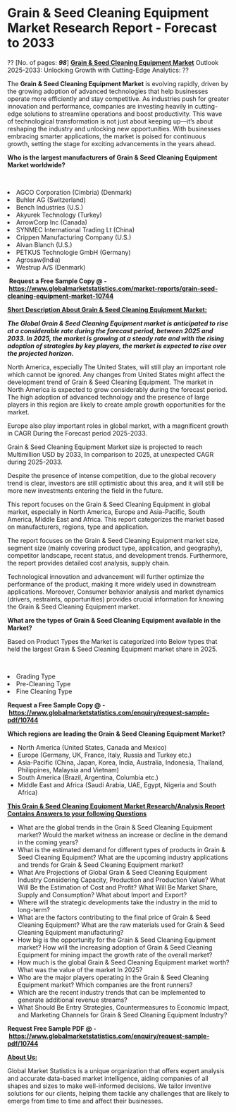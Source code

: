 <H1>Grain & Seed Cleaning Equipment Market Research Report - Forecast to 2033</H1><p>?? [No. of pages:&nbsp;<strong><em>98</em></strong>]&nbsp;<strong><a href="https://www.globalmarketstatistics.com/market-reports/grain-seed-cleaning-equipment-market-10744">Grain & Seed Cleaning Equipment&nbsp;Market</a></strong>&nbsp;Outlook 2025-2033: Unlocking Growth with Cutting-Edge Analytics: ??</p><p>The <strong>Grain & Seed Cleaning Equipment Market</strong> is evolving rapidly, driven by the growing adoption of advanced technologies that help businesses operate more efficiently and stay competitive. As industries push for greater innovation and performance, companies are investing heavily in cutting-edge solutions to streamline operations and boost productivity. This wave of technological transformation is not just about keeping up&mdash;it&rsquo;s about reshaping the industry and unlocking new opportunities. With businesses embracing smarter applications, the market is poised for continuous growth, setting the stage for exciting advancements in the years ahead.</p><p><strong>Who is the largest manufacturers of Grain & Seed Cleaning Equipment Market worldwide?</strong></p><p>&nbsp;<li>AGCO Corporation (Cimbria) (Denmark)<li> Buhler AG (Switzerland)<li> Bench Industries (U.S.)<li> Akyurek Technology (Turkey)<li> ArrowCorp Inc (Canada)<li> SYNMEC International Trading Lt (China)<li> Crippen Manufacturing Company (U.S.)<li> Alvan Blanch (U.S.)<li> PETKUS Technologie GmbH (Germany)<li> Agrosaw(India)<li> Westrup A/S (Denmark)</p><p>&nbsp;<strong>Request a Free Sample Copy @ -&nbsp;<a href="https://www.globalmarketstatistics.com/market-reports/grain-seed-cleaning-equipment-market-10744">https://www.globalmarketstatistics.com/market-reports/grain-seed-cleaning-equipment-market-10744</a></strong></p><p><strong><u>Short Description About Grain & Seed Cleaning Equipment Market:</u></strong></p><p><strong><em>The Global Grain & Seed Cleaning Equipment market is anticipated to rise at a considerable rate during the forecast period, between 2025 and 2033. In 2025, the market is growing at a steady rate and with the rising adoption of strategies by key players, the market is expected to rise over the projected horizon.</em></strong></p><p>North America, especially The United States, will still play an important role which cannot be ignored. Any changes from United States might affect the development trend of Grain & Seed Cleaning Equipment. The market in North America is expected to grow considerably during the forecast period. The high adoption of advanced technology and the presence of large players in this region are likely to create ample growth opportunities for the market.</p><p>Europe also play important roles in global market, with a magnificent growth in CAGR During the Forecast period 2025-2033.</p><p>Grain & Seed Cleaning Equipment Market size is projected to reach Multimillion USD by 2033, In comparison to 2025, at unexpected CAGR during 2025-2033.</p><p>Despite the presence of intense competition, due to the global recovery trend is clear, investors are still optimistic about this area, and it will still be more new investments entering the field in the future.</p><p>This report focuses on the Grain & Seed Cleaning Equipment in global market, especially in North America, Europe and Asia-Pacific, South America, Middle East and Africa. This report categorizes the market based on manufacturers, regions, type and application.</p><p>The report focuses on the Grain & Seed Cleaning Equipment market size, segment size (mainly covering product type, application, and geography), competitor landscape, recent status, and development trends. Furthermore, the report provides detailed cost analysis, supply chain.</p><p>Technological innovation and advancement will further optimize the performance of the product, making it more widely used in downstream applications. Moreover, Consumer behavior analysis and market dynamics (drivers, restraints, opportunities) provides crucial information for knowing the Grain & Seed Cleaning Equipment market.</p><p><strong>What are the types of Grain & Seed Cleaning Equipment available in the Market?</strong></p><p>Based on Product Types the Market is categorized into Below types that held the largest Grain & Seed Cleaning Equipment market share in 2025.</p><p>&nbsp;<li>Grading Type<li> Pre-Cleaning Type<li> Fine Cleaning Type&nbsp;</p><p><strong>Request a Free Sample Copy @ -&nbsp;<a href="https://www.globalmarketstatistics.com/enquiry/request-sample-pdf/10744">https://www.globalmarketstatistics.com/enquiry/request-sample-pdf/10744</a></strong></p><p><strong>Which regions are leading the Grain & Seed Cleaning Equipment Market?</strong></p><ul><li>North America (United States, Canada and Mexico)</li><li>Europe (Germany, UK, France, Italy, Russia and Turkey etc.)</li><li>Asia-Pacific (China, Japan, Korea, India, Australia, Indonesia, Thailand, Philippines, Malaysia and Vietnam)</li><li>South America (Brazil, Argentina, Columbia etc.)</li><li>Middle East and Africa (Saudi Arabia, UAE, Egypt, Nigeria and South Africa)</li></ul><p><strong><u>This Grain & Seed Cleaning Equipment Market Research/Analysis Report Contains Answers to your following Questions</u></strong></p><ul><li>What are the global trends in the Grain & Seed Cleaning Equipment market? Would the market witness an increase or decline in the demand in the coming years?</li><li>What is the estimated demand for different types of products in Grain & Seed Cleaning Equipment? What are the upcoming industry applications and trends for Grain & Seed Cleaning Equipment market?</li><li>What Are Projections of Global Grain & Seed Cleaning Equipment Industry Considering Capacity, Production and Production Value? What Will Be the Estimation of Cost and Profit? What Will Be Market Share, Supply and Consumption? What about Import and Export?</li><li>Where will the strategic developments take the industry in the mid to long-term?</li><li>What are the factors contributing to the final price of Grain & Seed Cleaning Equipment? What are the raw materials used for Grain & Seed Cleaning Equipment manufacturing?</li><li>How big is the opportunity for the Grain & Seed Cleaning Equipment market? How will the increasing adoption of Grain & Seed Cleaning Equipment for mining impact the growth rate of the overall market?</li><li>How much is the global Grain & Seed Cleaning Equipment market worth? What was the value of the market In 2025?</li><li>Who are the major players operating in the Grain & Seed Cleaning Equipment market? Which companies are the front runners?</li><li>Which are the recent industry trends that can be implemented to generate additional revenue streams?</li><li>What Should Be Entry Strategies, Countermeasures to Economic Impact, and Marketing Channels for Grain & Seed Cleaning Equipment Industry?</li></ul><p><strong>Request Free Sample PDF @ -&nbsp;<a href="https://www.globalmarketstatistics.com/enquiry/request-sample-pdf/10744">https://www.globalmarketstatistics.com/enquiry/request-sample-pdf/10744</a></strong></p><p><strong><u>About Us:</u></strong></p><p>Global Market Statistics&nbsp;is a unique organization that offers expert analysis and accurate data-based market intelligence, aiding companies of all shapes and sizes to make well-informed decisions. We tailor inventive solutions for our clients, helping them tackle any challenges that are likely to emerge from time to time and affect their businesses.</p>
